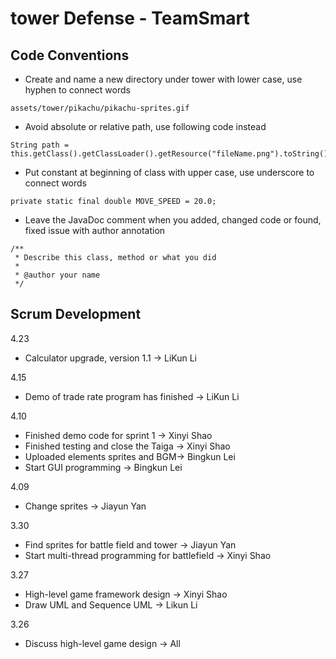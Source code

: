 # tower Defense - TeamSmart

## Code Conventions
* Create and name a new directory under tower with lower case, use hyphen to connect words
```
assets/tower/pikachu/pikachu-sprites.gif
```
* Avoid absolute or relative path, use following code instead
```
String path = this.getClass().getClassLoader().getResource("fileName.png").toString();
```
* Put constant at beginning of class with upper case, use underscore to connect words
```
private static final double MOVE_SPEED = 20.0;
```
* Leave the JavaDoc comment when you added, changed code or found, fixed issue with author annotation
```
/**
 * Describe this class, method or what you did
 *
 * @author your name
 */
```

## Scrum Development
4.23
* Calculator upgrade, version 1.1 -> LiKun Li

4.15
* Demo of trade rate program has finished -> LiKun Li

4.10
* Finished demo code for sprint 1 -> Xinyi Shao
* Finished testing and close the Taiga -> Xinyi Shao
* Uploaded elements sprites and BGM-> Bingkun Lei
* Start GUI programming -> Bingkun Lei

4.09
* Change sprites -> Jiayun Yan

3.30
* Find sprites for battle field and tower -> Jiayun Yan
* Start multi-thread programming for battlefield -> Xinyi Shao

3.27
* High-level game framework design -> Xinyi Shao
* Draw UML and Sequence UML -> Likun Li

3.26
* Discuss high-level game design -> All
